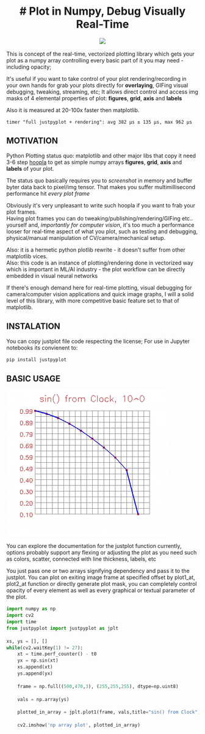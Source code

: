 
<h1 align="center"># Plot in Numpy, Debug Visually Real-Time</h1>

<p align="center">
  <img src="resources/demo.gif">
</p>

This is concept of the real-time, vectorized plotting library
which gets your plot as a numpy array controlling every basic part
of it you may need - including opacity; 

It's useful if you want to take control of your plot rendering/recording in your own hands for grab your plots directly for __overlaying__, GIFing
visual debugging, tweaking, streaming, etc; It allows direct control and access img masks of 4 elemental properties of plot:  __figures__, __grid__, __axis__ and __labels__

Also it is measured at 20-100x faster then matplotlib.
```
timer "full justpyplot + rendering": avg 382 µs ± 135 µs, max 962 µs
```

## MOTIVATION
Python Plotting status quo: matplotlib and other major libs that copy it
need 3-6 step [hoopla](https://stackoverflow.com/questions/7821518/save-plot-to-numpy-array/77853862#77853862) to get as simple numpy arrays __figures__, __grid__, __axis__ and __labels__ of your plot. 

The status quo basically requires you to _screenshot_ in memory and buffer byter data back to pixel/img tensor. That makes you suffer multimillisecond performance hit _every plot frame_

Obviously it's very unpleasant to write such hoopla if you want to frab your plot frames. \
Having plot frames you can do tweaking/publishing/rendering/GIFing etc.. yourself and, _importantly for computer vision_, it's too much a performance looser for real-time aspect of what you plot, such as testing and debugging, physical/manual manipulation of CV/camera/mechanical setup.

Also: it is a hermetic python plotlib rewrite  - it doesn't suffer from other matplotlib vices.\
Also: this code is an instance of plotting/rendering done in vectorized way which is important in ML/AI industry - the plot workflow can be directly embedded in visual neural networks

If there's enough demand here for real-time plotting, visual debugging for camera/computer vision applications and quick image graphs, I will  a solid level of this library, with more competitive basic feature set to that of matplotlib.

## INSTALATION

You can copy justplot file code respecting the license;
For use in Jupyter notebooks its convienent to:
```bash    
pip install justpyplot
```
## BASIC USAGE

![Basic Usage](resources/sinus.gif)

You can explore the documentation for the justplot function currently, options probably support any  flexing or adjusting the plot as you need such as colors, scatter, connected with line thickness, labels, etc

You just pass one or two arrays signifying dependency and pass it to the justplot.
You can plot on exiting image frame at specified offset by plot1_at, plot2_at function or directly generate plot mask, you can completely control opacity of every element as well as every graphical or textual parameter of the plot.

```python
import numpy as np 
import cv2
import time
from justpyplot import justpyplot as jplt

xs, ys = [], []
while(cv2.waitKey(1) != 27):
    xt = time.perf_counter() - t0
    yx = np.sin(xt)
    xs.append(xt)
    ys.append(yx)
    
    frame = np.full((500,470,3), (255,255,255), dtype=np.uint8)
    
    vals = np.array(ys)

    plotted_in_array = jplt.plot1(frame, vals,title="sin() from Clock")
    
    cv2.imshow('np array plot', plotted_in_array)
```

